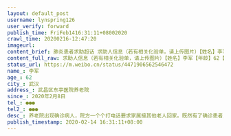 ```yaml
---
layout: default_post
username: lynspring126
user_verify: forward
publish_time: FriFeb1416:31:11+08002020
crawl_time: 20200216-12:47:20
imageurl: 
content_brief: 肺炎患者求助超话 求助人信息（若有相关化验单，请上传图片）【姓名】李军【年龄】62【所在城市】武汉【所在小区、社区】武昌区东亭医院养老院【患病时间】2020年2月8日【联系方式】●●●【其他紧急联系人】●●●【病情描述】 养老院出现确诊病人，院方一个个打电话要求家属接 ...全文
content_full_raw: 求助人信息（若有相关化验单，请上传图片）【姓名】李军【年龄】62【所在城市】武汉【所在小区、社区】武昌区东亭医院养老院【患病时间】2020年2月8日【联系方式】●●●【其他紧急联系人】●●●【病情描述】养老院出现确诊病人，院方一个个打电话要求家属接其他老人回家。既然有了确诊患者，养老院其余老人、工作人员在没有任何防护的情况下，都属于密切接触者，养老院此种做法极其不负责任，相当于任由潜在病毒携带者散布到众多家庭、社区。武汉现在封城，且不说没有私家车的家庭根本无法完成接老人回家的要求，即使有车，把老人接回家去让更大一家子都变成密切接触者吗？！质疑养老院工作人员时，只得到一句生硬的答复：我只负责传达，其余的你们自己看着办。出现这种情况，作为家人的我们也万分揪心，希望政府能够安排好东亭养老院老人们后续的隔离生活，不要任由病毒感染到更多无辜的老人。
status_url: https://m.weibo.cn/status/4471906562546472
name_: 李军
age_: 62
city_: 武汉
address_: 武昌区东亭医院养老院
since_: 2020年2月8日
tel_: ●●●
tel2_: ●●●
desc_: 养老院出现确诊病人，院方一个个打电话要求家属接其他老人回家。既然有了确诊患者，养老院其余老人、工作人员在没有任何防护的情况下，都属于密切接触者，养老院此种做法极其不负责任，相当于任由潜在病毒携带者散布到众多家庭、社区。武汉现在封城，且不说没有私家车的家庭根本无法完成接老人回家的要求，即使有车，把老人接回家去让更大一家子都变成密切接触者吗？！质疑养老院工作人员时，只得到一句生硬的答复我只负责传达，其余的你们自己看着办。出现这种情况，作为家人的我们也万分揪心，希望政府能够安排好东亭养老院老人们后续的隔离生活，不要任由病毒感染到更多无辜的老人。
publish_timestamp: 2020-02-14 16:31:11+08:00
---
```

